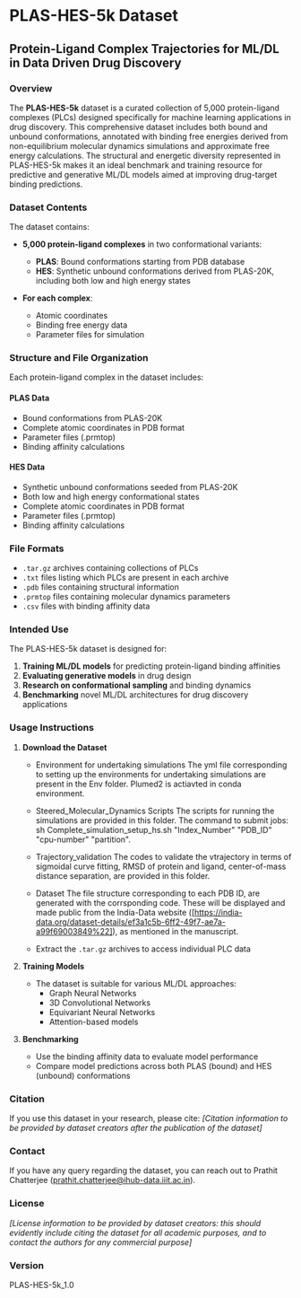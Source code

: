 # PLAS-HES-5k Dataset

## Protein-Ligand Complex Trajectories for ML/DL in Data Driven Drug Discovery

### Overview

The **PLAS-HES-5k** dataset is a curated collection of 5,000 protein-ligand complexes (PLCs) designed specifically for machine learning applications in drug discovery. This comprehensive dataset includes both bound and unbound conformations, annotated with binding free energies derived from non-equilibrium molecular dynamics simulations and approximate free energy calculations. The structural and energetic diversity represented in PLAS-HES-5k makes it an ideal benchmark and training resource for predictive and generative ML/DL models aimed at improving drug-target binding predictions.

### Dataset Contents

The dataset contains:

- **5,000 protein-ligand complexes** in two conformational variants:
  - **PLAS**: Bound conformations starting from PDB database
  - **HES**: Synthetic unbound conformations derived from PLAS-20K, including both low and high energy states

- **For each complex**:
  - Atomic coordinates
  - Binding free energy data
  - Parameter files for simulation

### Structure and File Organization

Each protein-ligand complex in the dataset includes:

#### PLAS Data
- Bound conformations from PLAS-20K
- Complete atomic coordinates in PDB format
- Parameter files (.prmtop)
- Binding affinity calculations

#### HES Data
- Synthetic unbound conformations seeded from PLAS-20K
- Both low and high energy conformational states
- Complete atomic coordinates in PDB format
- Parameter files (.prmtop)
- Binding affinity calculations

### File Formats

- `.tar.gz` archives containing collections of PLCs
- `.txt` files listing which PLCs are present in each archive
- `.pdb` files containing structural information
- `.prmtop` files containing molecular dynamics parameters
- `.csv` files with binding affinity data

### Intended Use

The PLAS-HES-5k dataset is designed for:

1. **Training ML/DL models** for predicting protein-ligand binding affinities
2. **Evaluating generative models** in drug design
3. **Research on conformational sampling** and binding dynamics
4. **Benchmarking** novel ML/DL architectures for drug discovery applications

### Usage Instructions

1. **Download the Dataset**
   - Environment for undertaking simulations
     The yml file corresponding to setting up the environments for undertaking simulations are present in the Env folder. Plumed2 is actiavted in conda environment.

   - Steered_Molecular_Dynamics Scripts
     The scripts for running the simulations are provided in this folder. 
     The command to submit jobs: sh Complete_simulation_setup_hs.sh "Index_Number" "PDB_ID" "cpu-number" "partition". 

   - Trajectory_validation
     The codes to validate the vtrajectory in terms of sigmoidal curve fitting, RMSD of protein and ligand, center-of-mass distance separation, are provided in this folder.

   - Dataset
     The file structure corresponding to each PDB ID, are generated with the corrsponding code. These will be displayed and made public from the India-Data website ([https://india-data.org/dataset-details/ef3a1c5b-6ff2-49f7-ae7a-a99f69003849%22]), as mentioned in the manuscript.
     
   - Extract the `.tar.gz` archives to access individual PLC data

2. **Training Models**
   - The dataset is suitable for various ML/DL approaches:
     - Graph Neural Networks
     - 3D Convolutional Networks
     - Equivariant Neural Networks
     - Attention-based models

3. **Benchmarking**
   - Use the binding affinity data to evaluate model performance
   - Compare model predictions across both PLAS (bound) and HES (unbound) conformations

### Citation

If you use this dataset in your research, please cite:
*[Citation information to be provided by dataset creators after the publication of the dataset]*

### Contact

If you have any query regarding the dataset, you can reach out to Prathit Chatterjee (prathit.chatterjee@ihub-data.iiit.ac.in).

### License

*[License information to be provided by dataset creators: this should evidently include citing the dataset for all academic purposes, and to contact the authors for any commercial purpose]*

### Version

PLAS-HES-5k_1.0

